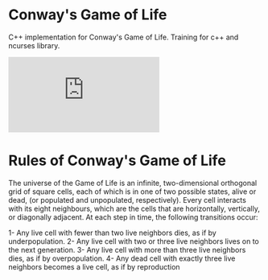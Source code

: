 # Conway's Game of Life

C++ implementation for Conway's Game of Life.
Training for c++ and ncurses library.

![alt text](http://www.wikizeroo.net/index.php?q=aHR0cHM6Ly91cGxvYWQud2lraW1lZGlhLm9yZy93aWtpcGVkaWEvZW4vNC80NS9SdWxlc19vZl9Db253YXklMjdzX2dhbWVfb2ZfbGlmZV8tX0dsaWRlci5naWY "Example Pattern")

# Rules of Conway's Game of Life  
  The universe of the Game of Life is an infinite, two-dimensional orthogonal grid of square cells, each of which is in one of two possible states, alive or dead, (or populated and unpopulated, respectively). Every cell interacts with its eight neighbours, which are the cells that are horizontally, vertically, or diagonally adjacent. At each step in time, the following transitions occur:

1- Any live cell with fewer than two live neighbors dies, as if by underpopulation.
2- Any live cell with two or three live neighbors lives on to the next generation.
3- Any live cell with more than three live neighbors dies, as if by overpopulation.
4- Any dead cell with exactly three live neighbors becomes a live cell, as if by reproduction
